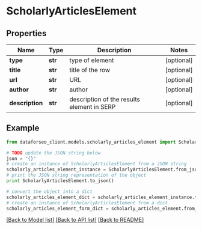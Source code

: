 # ScholarlyArticlesElement


## Properties

Name | Type | Description | Notes
------------ | ------------- | ------------- | -------------
**type** | **str** | type of element | [optional] 
**title** | **str** | title of the row | [optional] 
**url** | **str** | URL | [optional] 
**author** | **str** | author | [optional] 
**description** | **str** | description of the results element in SERP | [optional] 

## Example

```python
from dataforseo_client.models.scholarly_articles_element import ScholarlyArticlesElement

# TODO update the JSON string below
json = "{}"
# create an instance of ScholarlyArticlesElement from a JSON string
scholarly_articles_element_instance = ScholarlyArticlesElement.from_json(json)
# print the JSON string representation of the object
print ScholarlyArticlesElement.to_json()

# convert the object into a dict
scholarly_articles_element_dict = scholarly_articles_element_instance.to_dict()
# create an instance of ScholarlyArticlesElement from a dict
scholarly_articles_element_form_dict = scholarly_articles_element.from_dict(scholarly_articles_element_dict)
```
[[Back to Model list]](../README.md#documentation-for-models) [[Back to API list]](../README.md#documentation-for-api-endpoints) [[Back to README]](../README.md)



